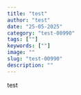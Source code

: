 ```yaml
---
title: "test"
author: "test"
date: "25-05-2025"
category: "test-00990"
tags: [""]
keywords: [""]
image: ""
slug: "test-00990"
description: ""
---
```


<p>test</p>
